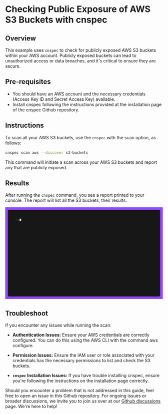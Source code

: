 # Checking Public Exposure of AWS S3 Buckets with cnspec

## Overview

This example uses `cnspec` to check for publicly exposed AWS S3 buckets within your AWS account. Publicly exposed buckets can lead to unauthorized access or data breaches, and it's critical to ensure they are secure.

## Pre-requisites

- You should have an AWS account and the necessary credentials (Access Key ID and Secret Access Key) available.
- Install cnspec following the instructions provided at the installation page of the cnspec Github repository.

## Instructions

To scan all your AWS S3 buckets, use the `cnspec` with the scan option, as follows:

```bash
cnspec scan aws --discover s3-buckets
```

This command will initiate a scan across your AWS S3 buckets and report any that are publicly exposed.

## Results

After running the `cnspec` command, you see a report printed to your console. The report will list all the S3 buckets, their results.

![cnspec running a AWS S3 bucket scan](aws-public-s3.gif)

## Troubleshoot

If you encounter any issues while running the scan:

- **Authentication Issues:** Ensure your AWS credentials are correctly configured. You can do this using the AWS CLI with the command aws configure.

- **Permission Issues:** Ensure the IAM user or role associated with your credentials has the necessary permissions to list and check the S3 buckets.

- **`cnspec` Installation Issues:** If you have trouble installing cnspec, ensure you're following the instructions on the installation page correctly.

Should you encounter a problem that is not addressed in this guide, feel free to open an issue in this Github repository. For ongoing issues or broader discussions, we invite you to join us over at our [Github discussions](https://github.com/orgs/mondoohq/discussions) page. We're here to help!
